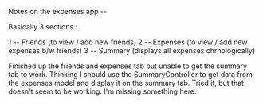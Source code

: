 Notes on the expenses app --

Basically 3 sections :

1 -- Friends (to view / add new friends)
2 -- Expenses (to view / add new expenses b/w friends)
3 -- Summary (displays all expenses chrnologically)

Finished up the friends and expenses tab but unable to get the summary tab to work. Thinking I should use the SummaryController to get data from the expenses model and display it on the summary tab. Tried it, but that doesn't seem to be working. I'm missing something here.